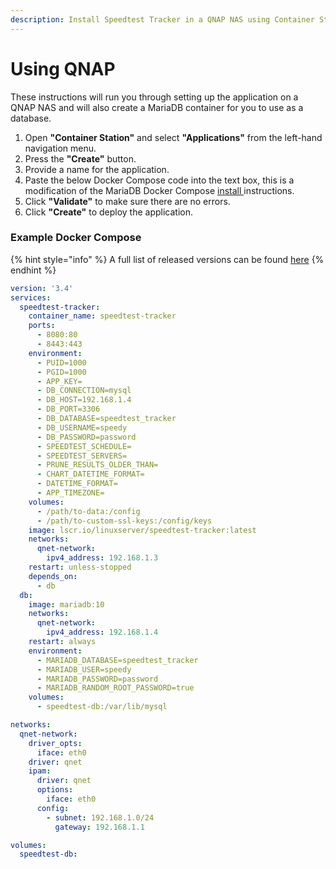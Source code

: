 ```yaml
---
description: Install Speedtest Tracker in a QNAP NAS using Container Station.
---
```


# Using QNAP

These instructions will run you through setting up the application on a QNAP NAS and will also create a MariaDB container for you to use as a database.

1. Open **"Container Station"** and select **"Applications"** from the left-hand navigation menu.
2. Press the **"Create"** button.
3. Provide a name for the application.
4. Paste the below Docker Compose code into the text box, this is a modification of the MariaDB Docker Compose [install ](installation.md)instructions.
5. Click **"Validate"** to make sure there are no errors.
6. Click **"Create"** to deploy the application.

### Example Docker Compose

{% hint style="info" %}
A full list of released versions can be found [here](https://fleet.linuxserver.io/image?name=linuxserver/speedtest-tracker)
{% endhint %}

```yaml
version: '3.4'
services:
  speedtest-tracker:
    container_name: speedtest-tracker
    ports:
      - 8080:80
      - 8443:443
    environment:
      - PUID=1000
      - PGID=1000
      - APP_KEY=
      - DB_CONNECTION=mysql
      - DB_HOST=192.168.1.4
      - DB_PORT=3306
      - DB_DATABASE=speedtest_tracker
      - DB_USERNAME=speedy
      - DB_PASSWORD=password
      - SPEEDTEST_SCHEDULE=
      - SPEEDTEST_SERVERS=
      - PRUNE_RESULTS_OLDER_THAN=
      - CHART_DATETIME_FORMAT= 
      - DATETIME_FORMAT=
      - APP_TIMEZONE=
    volumes:
      - /path/to-data:/config
      - /path/to-custom-ssl-keys:/config/keys
    image: lscr.io/linuxserver/speedtest-tracker:latest
    networks:
      qnet-network:
        ipv4_address: 192.168.1.3
    restart: unless-stopped
    depends_on:
      - db
  db:
    image: mariadb:10
    networks:
      qnet-network:
        ipv4_address: 192.168.1.4
    restart: always
    environment:
      - MARIADB_DATABASE=speedtest_tracker
      - MARIADB_USER=speedy
      - MARIADB_PASSWORD=password
      - MARIADB_RANDOM_ROOT_PASSWORD=true
    volumes:
      - speedtest-db:/var/lib/mysql

networks:
  qnet-network:
    driver_opts:
      iface: eth0
    driver: qnet
    ipam:
      driver: qnet
      options:
        iface: eth0
      config:
        - subnet: 192.168.1.0/24
          gateway: 192.168.1.1

volumes:
  speedtest-db:
```